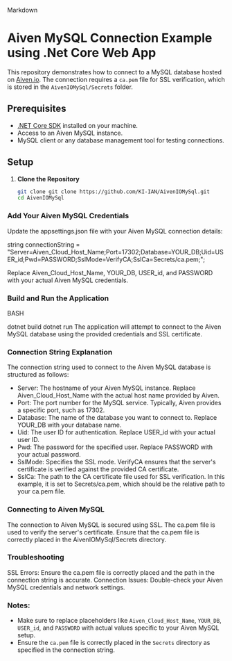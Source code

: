 Markdown

# Aiven MySQL Connection Example using .Net Core Web App

This repository demonstrates how to connect to a MySQL database hosted on [Aiven.io](https://aiven.io/). The connection requires a `ca.pem` file for SSL verification, which is stored in the `AivenIOMySql/Secrets` folder.

## Prerequisites

- [.NET Core SDK](https://dotnet.microsoft.com/download) installed on your machine.
- Access to an Aiven MySQL instance.
- MySQL client or any database management tool for testing connections.

## Setup

1. **Clone the Repository**

   ```bash
   git clone git clone https://github.com/KI-IAN/AivenIOMySql.git
   cd AivenIOMySql
   
### Add Your Aiven MySQL Credentials

Update the appsettings.json file with your Aiven MySQL connection details:

string connectionString = "Server=Aiven_Cloud_Host_Name;Port=17302;Database=YOUR_DB;Uid=USER_id;Pwd=PASSWORD;SslMode=VerifyCA;SslCa=Secrets/ca.pem;";

Replace Aiven_Cloud_Host_Name, YOUR_DB, USER_id, and PASSWORD with your actual Aiven MySQL credentials.

### Build and Run the Application

BASH

dotnet build
dotnet run
The application will attempt to connect to the Aiven MySQL database using the provided credentials and SSL certificate.

### Connection String Explanation
The connection string used to connect to the Aiven MySQL database is structured as follows:

- Server: The hostname of your Aiven MySQL instance. Replace Aiven_Cloud_Host_Name with the actual host name provided by Aiven.
- Port: The port number for the MySQL service. Typically, Aiven provides a specific port, such as 17302.
- Database: The name of the database you want to connect to. Replace YOUR_DB with your database name.
- Uid: The user ID for authentication. Replace USER_id with your actual user ID.
- Pwd: The password for the specified user. Replace PASSWORD with your actual password.
- SslMode: Specifies the SSL mode. VerifyCA ensures that the server's certificate is verified against the provided CA certificate.
- SslCa: The path to the CA certificate file used for SSL verification. In this example, it is set to Secrets/ca.pem, which should be the relative path to your ca.pem file.

### Connecting to Aiven MySQL
The connection to Aiven MySQL is secured using SSL. The ca.pem file is used to verify the server's certificate. Ensure that the ca.pem file is correctly placed in the AivenIOMySql/Secrets directory.


### Troubleshooting
SSL Errors: Ensure the ca.pem file is correctly placed and the path in the connection string is accurate.
Connection Issues: Double-check your Aiven MySQL credentials and network settings.


### Notes:
- Make sure to replace placeholders like `Aiven_Cloud_Host_Name`, `YOUR_DB`, `USER_id`, and `PASSWORD` with actual values specific to your Aiven MySQL setup.
- Ensure the `ca.pem` file is correctly placed in the `Secrets` directory as specified in the connection string.
